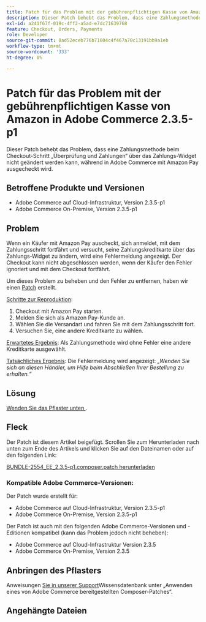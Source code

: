 ```yaml
---
title: Patch für das Problem mit der gebührenpflichtigen Kasse von Amazon in Adobe Commerce 2.3.5-p1
description: Dieser Patch behebt das Problem, dass eine Zahlungsmethode beim Checkout-Schritt „Überprüfung und Zahlungen“ über das Zahlungs-Widget nicht geändert werden kann, während in Adobe Commerce mit Amazon Pay ausgecheckt wird.
exl-id: a241f67f-019c-4ff2-a5ad-e7dc71639768
feature: Checkout, Orders, Payments
role: Developer
source-git-commit: 0ad52eceb776b71604c4f467a70c13191bb9a1eb
workflow-type: tm+mt
source-wordcount: '333'
ht-degree: 0%

---
```


# Patch für das Problem mit der gebührenpflichtigen Kasse von Amazon in Adobe Commerce 2.3.5-p1

Dieser Patch behebt das Problem, dass eine Zahlungsmethode beim Checkout-Schritt „Überprüfung und Zahlungen“ über das Zahlungs-Widget nicht geändert werden kann, während in Adobe Commerce mit Amazon Pay ausgecheckt wird.

## Betroffene Produkte und Versionen

* Adobe Commerce auf Cloud-Infrastruktur, Version 2.3.5-p1
* Adobe Commerce On-Premise, Version 2.3.5-p1

## Problem

Wenn ein Käufer mit Amazon Pay auscheckt, sich anmeldet, mit dem Zahlungsschritt fortfährt und versucht, seine Zahlungskreditkarte über das Zahlungs-Widget zu ändern, wird eine Fehlermeldung angezeigt. Der Checkout kann nicht abgeschlossen werden, wenn der Käufer den Fehler ignoriert und mit dem Checkout fortfährt.

Um dieses Problem zu beheben und den Fehler zu entfernen, haben wir einen [Patch](assets/BUNDLE-2554_EE_2.3.5-p1.composer.patch.zip) erstellt.

<u>Schritte zur Reproduktion</u>:

1. Checkout mit Amazon Pay starten.
1. Melden Sie sich als Amazon Pay-Kunde an.
1. Wählen Sie die Versandart und fahren Sie mit dem Zahlungsschritt fort.
1. Versuchen Sie, eine andere Kreditkarte zu wählen.

<u>Erwartetes Ergebnis</u>: Als Zahlungsmethode wird ohne Fehler eine andere Kreditkarte ausgewählt.

<u>Tatsächliches Ergebnis</u>: Die Fehlermeldung wird angezeigt: *„Wenden Sie sich an diesen Händler, um Hilfe beim Abschließen Ihrer Bestellung zu erhalten.“*

## Lösung

[Wenden Sie das Pflaster unten ](assets/BUNDLE-2554_EE_2.3.5-p1.composer.patch.zip).

## Fleck

Der Patch ist diesem Artikel beigefügt. Scrollen Sie zum Herunterladen nach unten zum Ende des Artikels und klicken Sie auf den Dateinamen oder auf den folgenden Link:

[BUNDLE-2554\_EE\_2.3.5-p1.composer.patch herunterladen](assets/BUNDLE-2554_EE_2.3.5-p1.composer.patch.zip)

### Kompatible Adobe Commerce-Versionen:

Der Patch wurde erstellt für:

* Adobe Commerce auf Cloud-Infrastruktur, Version 2.3.5-p1
* Adobe Commerce On-Premise, Version 2.3.5-p1

Der Patch ist auch mit den folgenden Adobe Commerce-Versionen und -Editionen kompatibel (kann das Problem jedoch nicht beheben):

* Adobe Commerce auf Cloud-Infrastruktur Version 2.3.5
* Adobe Commerce On-Premise, Version 2.3.5

## Anbringen des Pflasters

Anweisungen [ Sie in unserer Support](/help/how-to/general/how-to-apply-a-composer-patch-provided-by-magento.md)Wissensdatenbank unter „Anwenden eines von Adobe Commerce bereitgestellten Composer-Patches“.

## Angehängte Dateien
